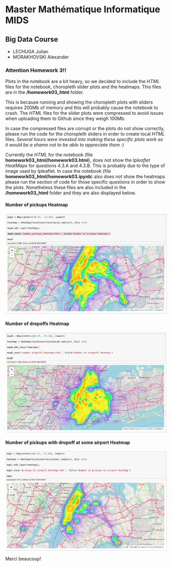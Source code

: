 # Master Mathématique Informatique MIDS

## Big Data Course
- LECHUGA Julian
- MORAKHOVSKI Alexander

### Attention Homework 3!!
Plots in the notebook are a bit heavy, so we decided to include the *HTML* files
for the notebook, choropleth slider plots and the heatmaps.
This files are in the **/homework03_html** folder.

This is because running and showing the choropleth plots with sliders requires
200Mb of memory and this will probably cause the notebook to crash. The *HTML*
files for the slider plots were compressed to avoid issues when uploading them to
Github since they weigh 100Mb.

In case the compressed files are corrupt or the plots do not show correctly, please
run the code for the choropleth sliders in order to create local *HTML* files.
*Several hours were invested into making these specific plots work so it would
be a shame not to be able to appreciate them :)*

Currently the *HTML* for the notebook (file **homework03_html/homework03.html**), does not
show the *Ipleaflet HeatMaps* for questions 4.3.A and 4.3.B. This is probably due to the type of
image used by Ipleaflet. In case the notebook (file **homework03_html/homework03.ipynb**) also does
not show the heatmaps please run the section of code for those specific questions
in order to show the plots. Nonetheless these files are also included in the
**/homework03_html** folder and they are also displayed below.

#### Number of pickups Heatmap
![Number of pickups Heatmap](/homework03_html/heatmapA.png)

#### Number of dropoffs Heatmap
![Number of dropoffs Heatmap](/homework03_html/heatmapB.png)

#### Number of pickups with dropoff at some airport Heatmap
![Number of pickups with dropoff at some airport Heatmap](/homework03_html/heatmapC.png)

Merci beaucoup!
